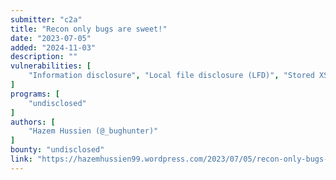 ```yaml
---
submitter: "c2a"
title: "Recon only bugs are sweet!"
date: "2023-07-05"
added: "2024-11-03"
description: ""
vulnerabilities: [
    "Information disclosure", "Local file disclosure (LFD)", "Stored XSS", "Self-XSS", "vHost misconfiguration"
]
programs: [
    "undisclosed"
]
authors: [
    "Hazem Hussien (@_bughunter)"
]
bounty: "undisclosed"
link: "https://hazemhussien99.wordpress.com/2023/07/05/recon-only-bugs-are-sweet/"
---
```




